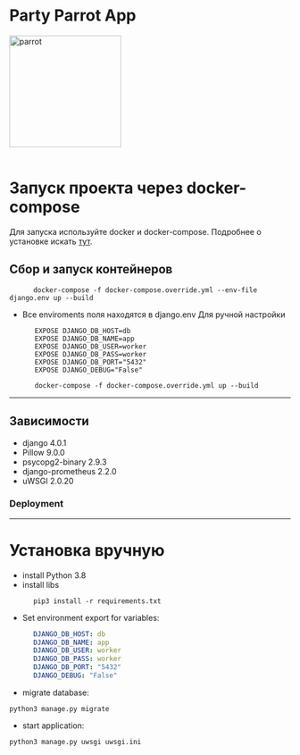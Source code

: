 <h1>Party Parrot App</h1>

<img src='media/images/party-parrot.gif' alt='parrot' height="200" width="200">
<br>
<br>
<h3></h3>

# Запуск проекта через docker-compose

Для запуска используйте docker и docker-compose. Подробнее о установке искать [тут](https://docs.docker.com/compose/install/).

## Сбор и запуск контейнеров
   ```shell
         docker-compose -f docker-compose.override.yml --env-file django.env up --build
   ```
* Все enviroments поля находятся в django.env
  Для ручной настройки
  ```shell
     EXPOSE DJANGO_DB_HOST=db
     EXPOSE DJANGO_DB_NAME=app
     EXPOSE DJANGO_DB_USER=worker
     EXPOSE DJANGO_DB_PASS=worker
     EXPOSE DJANGO_DB_PORT="5432"
     EXPOSE DJANGO_DEBUG="False"
  ```
  ```shell
     docker-compose -f docker-compose.override.yml up --build
  ```
____

## Зависимости 
- django 4.0.1
- Pillow 9.0.0
- psycopg2-binary 2.9.3
- django-prometheus 2.2.0
- uWSGI 2.0.20
<h3>Deployment</h3>

____
# Установка вручную

- install Python 3.8
- install libs 
```shell
      pip3 install -r requirements.txt
```

* Set environment export for variables:
```yaml
      DJANGO_DB_HOST: db
      DJANGO_DB_NAME: app
      DJANGO_DB_USER: worker
      DJANGO_DB_PASS: worker
      DJANGO_DB_PORT: "5432"
      DJANGO_DEBUG: "False"
```

* migrate database:
```shell
python3 manage.py migrate
```

* start application:
```shell
python3 manage.py uwsgi uwsgi.ini
```

